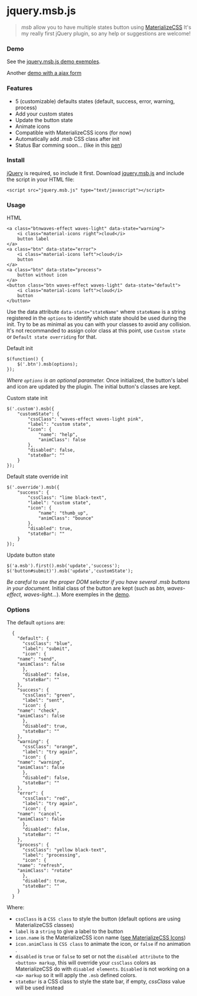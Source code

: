 # jquery.msb.js #
> *msb* allow you to have multiple states button using [MaterializeCSS](https://github.com/Dogfalo/materialize)
> It's my really first jQuery plugin, so any help or suggestions are welcome! 

### Demo

See the [jquery.msb.js demo exemples](https://codepen.io/fchaussin/pen/vejWKG).

Another [demo with a ajax form](https://codepen.io/fchaussin/pen/vejWKG)

### Features

- 5 (customizable) defaults states (default, success, error, warning, process)
- Add your custom states
- Update the button state
- Animate icons
- Compatible with MaterializeCSS icons (for now)
- Automatically add *.msb* CSS class after init 
- Status Bar comming soon... (like in this [pen](https://codepen.io/fchaussin/pen/aLYmxG))

### Install

[jQuery](http://jquery.com/download/) is required, so include it first.
  Download [jquery.msb.js](https://raw.githubusercontent.com/fchaussin/jquery-multi-state-button/master/jquery.msb.js) and include the script in your HTML file:

	<script src="jquery.msb.js" type="text/javascript"></script>

### Usage


HTML

	<a class="btnwaves-effect waves-light" data-state="warning">
		<i class="material-icons right">cloud</i>
		button label
	</a>
	<a class="btn" data-state="error">
		<i class="material-icons left">cloud</i>
		button
	</a>
	<a class="btn" data-state="process">
		button without icon
	</a>
	<button class="btn waves-effect waves-light" data-state="default">
		<i class="material-icons left">cloud</i>
		button
	</button>
Use the data attribute `data-state="stateName"` where `stateName` is a string registered in the `options` to identify which state should be used during the init. 
Try to be as minimal as you can with your classes to avoid any collision. It's not recommanded to assign color class at this point, use `Custom state` or `Default state overriding` for that.

Default init

	$(function() {
		$('.btn').msb(options);
	});
*Where `options` is an optional parameter.*
Once initialized, the button's label and icon are updated by the plugin. The initial button's classes are kept.

Custom state init

	$('.custom').msb({
		"customState": {
			"cssClass": "waves-effect waves-light pink",
			"label": "custom state",
			"icon": {
				"name": "help", 
				"animClass": false
			},
			"disabled": false,
			"stateBar": ""
		}
	});

Default state override init

	$('.override').msb({
		"success": {
			"cssClass": "lime black-text",
			"label": "custom state",
			"icon": {
				"name": "thumb_up", 
				"animClass": "bounce"
			},
			"disabled": true,
			"stateBar": ""
		}
	});

Update button state

	$('a.msb').first().msb('update','success');
	$('button#submit)').msb('update','customState');	
*Be careful to use the proper DOM selector if you have several .msb buttons in your document.*
Initial class of the button are kept (such as *btn, waves-effect, waves-light...*).
More exemples in the [demo](https://codepen.io/fchaussin/pen/vejWKG).

### Options

The default `options` are:

	  {
	    "default": {
	      "cssClass": "blue",
	      "label": "submit",
	      "icon": {
		"name": "send", 
		"animClass": false
	      },
	      "disabled": false,
	      "stateBar": ""
	    },
	    "success": {
	      "cssClass": "green",
	      "label": "sent",
	      "icon": {
		"name": "check",
		"animClass": false
	      },
	      "disabled": true,
	      "stateBar": ""
	    },
	    "warning": {
	      "cssClass": "orange",
	      "label": "try again",
	      "icon": {
		"name": "warning",
		"animClass": false
	      },
	      "disabled": false,
	      "stateBar": ""
	    },
	    "error": {
	      "cssClass": "red",
	      "label": "try again",
	      "icon": {
		"name": "cancel",
		"animClass": false
	      },
	      "disabled": false,
	      "stateBar": ""
	    },
	    "process": {
	      "cssClass": "yellow black-text",
	      "label": "processing",
	      "icon": {
		"name": "refresh",
		"animClass": "rotate"
	      },
	      "disabled": true,
	      "stateBar": ""
	    }
	  }

Where:

- `cssClass` is a `CSS class` to style the button (default options are using MaterializeCSS classes)
- `label` is a `string` to give a label to the button
- `icon.name` is the MaterializeCSS icon name ([see MaterializeCSS Icons](http://materializecss.com/icons.html))
- `icon.animClass` is `CSS class` to animate the icon, or `false` if no animation .
- `disabled` is `true` or `false` to set or not the `disabled attribute` to the `<button> markup`, this will override your `cssClass` colors as MaterializeCSS do with `disabled elements`. `Disabled` is not working on a `<a> markup` so it will apply the `.msb` defined colors.
- `stateBar` is a CSS class to style the state bar, if empty, *cssClass* value will be used instead



